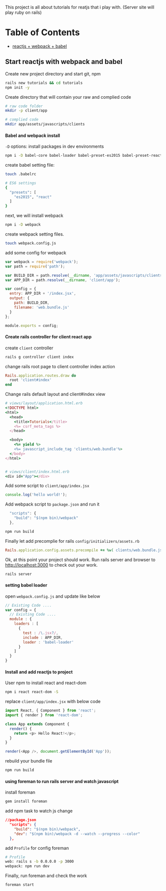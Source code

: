 This project is all about tutorials for reatjs that i play with. (Server site will play ruby on rails)

# Table of Contents

+ [reactjs + webpack + babel](#start-reactjs-with-webpack-and-babel)

## Start reactjs with webpack and babel

Create new project directory and start git, npm

```bash
rails new tutorials && cd tutorials
npm init -y
```

Create directory that will contain your raw and complied code

```bash
# raw code folder
mkdir -p client/app

# complied code
mkdir app/assets/javascripts/clients
```

#### Babel and webpack install

`-D` options: install packages in dev environments

```bash
npm i -D babel-core babel-loader babel-preset-es2015 babel-preset-react
```

create babel setting file:

```bash
touch .babelrc

# ES6 settings
{
  "presets": [
    "es2015", "react"
  ]
}
```

next, we will install webpack

```bash
npm i -D webpack
```

create webpack setting files.

```bash
touch webpack.config.js
```

add some config for webpack

```js
var webpack = require('webpack');
var path = require('path');

var BUILD_DIR = path.resolve(__dirname, 'app/assets/javascripts/clients');
var APP_DIR = path.resolve(__dirname, 'client/app');

var config = {
  entry: APP_DIR + '/index.jsx',
  output: {
    path: BUILD_DIR,
    filename: 'web.bundle.js'
  }
};

module.exports = config;
```

#### Create rails controller for client react app

create `client` controller

```bash
rails g controller client index
```

change rails root page to client controller index action

```rb
Rails.application.routes.draw do
  root 'client#index'
end
```

Change rails default layout and client#index view

```rb
# views/layout/application.html.erb
<!DOCTYPE html>
<html>
  <head>
    <title>Tutorials</title>
    <%= csrf_meta_tags %>
  </head>

  <body>
    <%= yield %>
    <%= javascript_include_tag 'clients/web.bundle'%>
  </body>
</html>


# views/client/index.html.erb
<div id="App"></div>
```

Add some script to `client/app/index.jsx`

```js
console.log('hello world!');
```

Add webpack script to `package.json` and run it

```js
  "scripts": {
    "build": "$(npm bin)/webpack"
  },
```

```bash
npm run build
```

Finally let add precomplie for rails `config/initializers/assets.rb`

```rb
Rails.application.config.assets.precompile += %w( clients/web.bundle.js )
```

Ok, at this point your project should work. Run rails server and browser to [http://localhost:3000](http://localhost:3000) to check out your work.

```bash
rails server
```

#### setting babel loader

open `webpack.config.js` and update like below

```js
// Existing Code ....
var config = {
  // Existing Code ....
  module : {
    loaders : [
      {
        test : /\.jsx?/,
        include : APP_DIR,
        loader : 'babel-loader'
      }
    ]
  }
}
```

#### Install and add reactjs to project

User npm to install react and react-dom

```bash
npm i react react-dom -S
```

replace `client/app/index.jsx` with below code

```js
import React, { Component } from 'react';
import { render } from 'react-dom';

class App extends Component {
  render() {
    return <p> Hello React!</p>;
  }
}

render(<App />, document.getElementById('App'));
```

rebuild your bundle file

```bash
npm run build
```


#### using foreman to run rails server and watch javascript

install foreman

```sh
gem install foreman
```

add npm task to watch js change

```json
//package.json
  "scripts": {
    "build": "$(npm bin)/webpack",
    "dev": "$(npm bin)/webpack -d --watch --progress --color"
  },
```

add `Profile` for config foreman

```sh
# Profile
web: rails s -b 0.0.0.0 -p 3000
webpack: npm run dev
```

Finally, run foreman and check the work

```bash
foreman start
```

